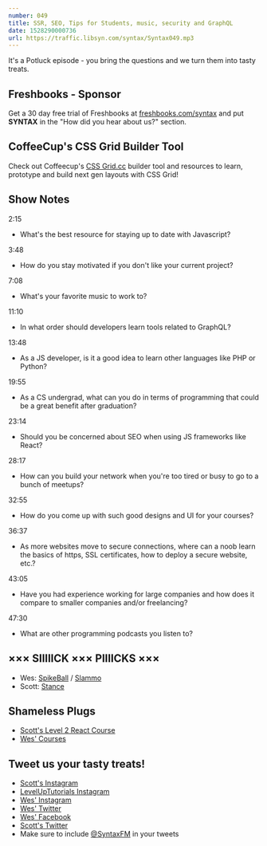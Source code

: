```yaml
---
number: 049
title: SSR, SEO, Tips for Students, music, security and GraphQL
date: 1528290000736
url: https://traffic.libsyn.com/syntax/Syntax049.mp3
---
```


It's a Potluck episode - you bring the questions and we turn them into tasty treats.

## Freshbooks - Sponsor

Get a 30 day free trial of Freshbooks at [freshbooks.com/syntax](https://freshbooks.com/syntax) and put **SYNTAX** in the "How did you hear about us?" section.

## CoffeeCup's CSS Grid Builder Tool

Check out Coffeecup's [CSS Grid.cc](https://cssgrid.cc/) builder tool and resources to learn, prototype and build next gen layouts with CSS Grid!

## Show Notes

2:15

* What's the best resource for staying up to date with Javascript?

3:48

* How do you stay motivated if you don't like your current project?

7:08

* What's your favorite music to work to?

11:10

* In what order should developers learn tools related to GraphQL?

13:48

* As a JS developer, is it a good idea to learn other languages like PHP or Python?

19:55

* As a CS undergrad, what can you do in terms of programming that could be a great benefit after graduation?

23:14

* Should you be concerned about SEO when using JS frameworks like React?

28:17

* How can you build your network when you're too tired or busy to go to a bunch of meetups? 

32:55

* How do you come up with such good designs and UI for your courses?

36:37

* As more websites move to secure connections, where can a noob learn the basics of https, SSL certificates, how to deploy a secure website, etc.?

43:05

* Have you had experience working for large companies and how does it compare to smaller companies and/or freelancing?

47:30

* What are other programming podcasts you listen to?

## ××× SIIIIICK ××× PIIIICKS ×××

* Wes: [SpikeBall](https://amzn.to/2kzAjXO) / [Slammo](https://amzn.to/2shGaVM)
* Scott: [Stance](https://www.youtube.com/user/stanceelements)

## Shameless Plugs

* [Scott's Level 2 React Course](https://LevelUpTutorials.com/store)
* [Wes' Courses](https://wesbos.com/courses)

## Tweet us your tasty treats!

* [Scott's Instagram](https://www.instagram.com/stolinski/)
* [LevelUpTutorials Instagram](https://www.instagram.com/LevelUpTutorials/)
* [Wes' Instagram](https://www.instagram.com/wesbos/)
* [Wes' Twitter](https://twitter.com/wesbos)
* [Wes' Facebook](https://www.facebook.com/wesbos.developer)
* [Scott's Twitter](https://twitter.com/stolinski)
* Make sure to include [@SyntaxFM](https://twitter.com/SyntaxFM) in your tweets
